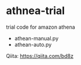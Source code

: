 # athnea-trial
 trial code for amazon athena
- athean-manual.py
- athean-auto.py

Qiita: https://qiita.com/bd8z